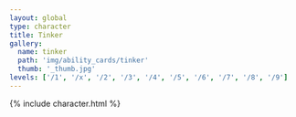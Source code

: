 ```yaml
---
layout: global
type: character
title: Tinker
gallery:
  name: tinker
  path: 'img/ability_cards/tinker'
  thumb: '_thumb.jpg'
levels: ['/1', '/x', '/2', '/3', '/4', '/5', '/6', '/7', '/8', '/9']
---
```


{% include character.html %}
